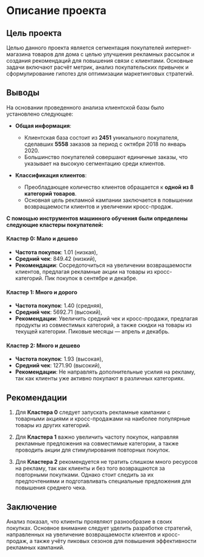 
# Описание проекта

## Цель проекта
Целью данного проекта является сегментация покупателей интернет-магазина товаров для дома с целью улучшения рекламных рассылок и создания рекомендаций для повышения связи с клиентами. Основные задачи включают расчёт метрик, анализ покупательских привычек и сформулирование гипотез для оптимизации маркетинговых стратегий.

## Выводы
На основании проведенного анализа клиентской базы было установлено следующее:

- **Общая информация**:
  - Клиентская база состоит из **2451** уникального покупателя, сделавших **5558** заказов за период с октября 2018 по январь 2020.
  - Большинство покупателей совершают единичные заказы, что указывает на высокую сегментацию среди клиентов. 

- **Классификация клиентов**:
  - Преобладающее количество клиентов обращается к **одной из 8 категорий товаров**.
  - Основная цель рекламной кампании заключается в повышении возвращаемости клиентов и увеличении кросс-продаж.

**С помощью инструментов машинного обучения были определены следующие кластеры покупателей:**

#### Кластер 0: Мало и дешево
- **Частота покупок**: 1.01 (низкая),
- **Средний чек**: 849.42 (низкий),
- **Рекомендации**: Сосредоточиться на увеличении возвращаемости клиентов, предлагая рекламные акции на товары из кросс-категорий. Пик покупок в сентябре и декабре.

#### Кластер 1: Много и дорого
- **Частота покупок**: 1.40 (средняя),
- **Средний чек**: 5692.71 (высокий),
- **Рекомендации**: Увеличить средний чек и кросс-продажи, предлагая продукты из совместимых категорий, а также скидки на товары из текущей категории. Пиковые месяцы — апрель и декабрь.

#### Кластер 2: Много и дешево
- **Частота покупок**: 1.93 (высокая),
- **Средний чек**: 1271.90 (высокий),
- **Рекомендации**: Не направлять дополнительные усилия на рекламу, так как клиенты уже активно покупают в различных категориях.

## Рекомендации
1. Для **Кластера 0** следует запускать рекламные кампании с товарными акциями и кросс-продажами на наиболее популярные товары из других категорий.
  
2. Для **Кластера 1** важно увеличить частоту покупок, направляя рекламные предложения на совместимые категории, а также проводить акции для стимулирования повторных покупок.

3. Для **Кластера 2** рекомендуется не тратить слишком много ресурсов на рекламу, так как клиенты и без того возвращаются за повторными покупками. Однако стоит следить за их предпочтениями и подготавливать специальные предложения для повышения среднего чека.

## Заключение
Анализ показал, что клиенты проявляют разнообразие в своих покупках. Основное внимание следует уделить разработке стратегий, направленных на увеличение возвращаемости клиентов и кросс-продаж, а также учёту пиковых сезонов для повышения эффективности рекламных кампаний.
